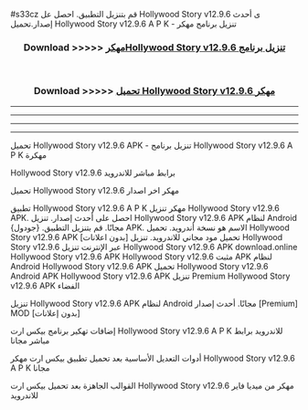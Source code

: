 #s33cz قم بتنزيل التطبيق. احصل عل Hollywood Story v12.9.6 ى أحدث إصدار.تحميل Hollywood Story v12.9.6 A P K - تنزيل برنامج مهكر



<div align="center">
<h3>Download >>>>> <a href="https://ar-sites.web.app/?ar= Hollywood Story v12.9.6">مهكرHollywood Story v12.9.6 تنزيل برنامج</a></h3><br>

<h3>Download >>>>> <a href="https://ar-sites.web.app/?ar= Hollywood Story v12.9.6">تحميل Hollywood Story v12.9.6 مهكر</a></h3>
</div>


----------------------------------------------------------

----------------------------------------------------------

----------------------------------------------------------

----------------------------------------------------------


تحميل Hollywood Story v12.9.6 APK - تنزيل برنامج Hollywood Story v12.9.6 A P K مهكرة

Hollywood Story v12.9.6 برابط مباشر للاندرويد

تحميل Hollywood Story v12.9.6 مهكر اخر اصدار

تطبيق Hollywood Story v12.9.6 A P K مهكر
تنزيل Hollywood Story v12.9.6 APK. احصل على أحدث إصدار.
تنزيل Hollywood Story v12.9.6 APK لنظام Android مجانًا.
قم بتنزيل التطبيق. {جودول} APK. الاسم هو نسخة أندرويد.
تحميل Hollywood Story v12.9.6 APK [بدون اعلانات]
تحميل مود مجاني للاندرويد.
تنزيل Hollywood Story v12.9.6 عبر الإنترنت
تنزيل Hollywood Story v12.9.6 APK
download.online Hollywood Story v12.9.6 APK
Hollywood Story v12.9.6 مثبت APK لنظام Android
Hollywood Story v12.9.6 APK
تحميل Hollywood Story v12.9.6 Android APK
Hollywood Story v12.9.6 APK تنزيل Premium
Hollywood Story v12.9.6 APK الفضاء

تنزيل Hollywood Story v12.9.6 APK لنظام Android مجانًا. أحدث إصدار [Premium] MOD [بدون إعلانات]

إضافات تهكير برنامج بيكس ارت Hollywood Story v12.9.6 A P K للاندرويد برابط مباشر مجانا

أدوات التعديل الأساسية بعد تحميل تطبيق بيكس ارت مهكر Hollywood Story v12.9.6 A P K مجانا

القوالب الجاهزة بعد تحميل بيكس ارت Hollywood Story v12.9.6 مهكر من ميديا فاير للاندرويد



